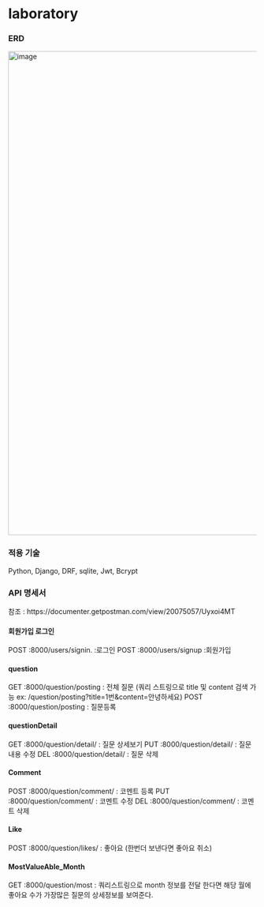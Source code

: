 # laboratory

<h3>ERD</h3>
<img width="980" alt="image" src="https://user-images.githubusercontent.com/89664413/169546124-b5a30884-2d14-4ce4-9d99-6114e2dd6819.png">

<h3>적용 기술</h3>
Python, Django, DRF, sqlite, Jwt, Bcrypt

<h3>API 명세서</h3>
참조 : https://documenter.getpostman.com/view/20075057/Uyxoi4MT
<h4>회원가입 로그인</h4>
POST :8000/users/signin. :로그인
POST :8000/users/signup  :회원가입
<h4>question</h4>
GET :8000/question/posting : 전체 질문 (쿼리 스트링으로 title 및 content 검색 가능 ex: /question/posting?title=1번&content=안녕하세요)
POST :8000/question/posting : 질문등록
<h4>questionDetail</h4>
GET :8000/question/detail/<int:question_id> : 질문 상세보기
PUT :8000/question/detail/<int:question_id> : 질문 내용 수정
DEL :8000/question/detail/<int:question_id> : 질문 삭제
<h4>Comment</h4>
POST :8000/question/comment/<int:question_id> : 코멘트 등록
PUT :8000/question/comment/<int:question_id> : 코멘트 수정
DEL :8000/question/comment/<int:question_id> : 코멘트 삭제
<h4>Like</h4>
POST :8000/question/likes/<int:question_id> : 좋아요 (한번더 보낸다면 좋아요 취소)
<h4>MostValueAble_Month</h4>
GET :8000/question/most : 쿼리스트링으로 month 정보를 전달 한다면 해당 월에 좋아요 수가 가장많은 질문의 상세정보를 보여준다.

